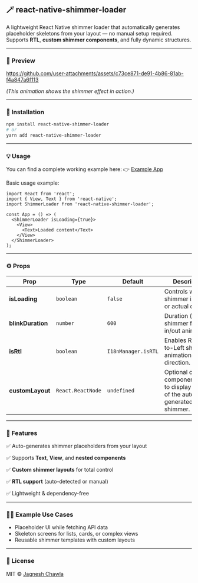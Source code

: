 
## 🪄 react-native-shimmer-loader

A lightweight React Native shimmer loader that automatically generates placeholder skeletons from your layout — no manual setup required.
Supports **RTL**, **custom shimmer components**, and fully dynamic structures.

---

### 📸 Preview




https://github.com/user-attachments/assets/c73ce871-de91-4b86-81ab-f4a847a6f113



*(This animation shows the shimmer effect in action.)*

---

### 🚀 Installation

```bash
npm install react-native-shimmer-loader
# or
yarn add react-native-shimmer-loader
```

---

### 💡 Usage

You can find a complete working example here:
👉 [Example App](https://github.com/jagnesh/react-native-shimmer-loader/tree/main/example)

Basic usage example:

```tsx
import React from 'react';
import { View, Text } from 'react-native';
import ShimmerLoader from 'react-native-shimmer-loader';

const App = () => (
  <ShimmerLoader isLoading={true}>
    <View>
      <Text>Loaded content</Text>
    </View>
  </ShimmerLoader>
);
```

---

### ⚙️ Props

| Prop              | Type              | Default             | Description                                                                        |
| ----------------- | ----------------- | ------------------- | ---------------------------------------------------------------------------------- |
| **isLoading**     | `boolean`         | `false`             | Controls whether shimmer is shown or actual children.                              |
| **blinkDuration** | `number`          | `600`               | Duration (ms) of shimmer fade in/out animation.                                    |
| **isRtl**         | `boolean`         | `I18nManager.isRTL` | Enables Right-to-Left shimmer animation direction.                                 |
| **customLayout**  | `React.ReactNode` | `undefined`         | Optional custom component/layout to display instead of the auto-generated shimmer. |

---

### 🧱 Features

✅ Auto-generates shimmer placeholders from your layout

✅ Supports **Text**, **View**, and **nested components**

✅ **Custom shimmer layouts** for total control

✅ **RTL support** (auto-detected or manual)

✅ Lightweight & dependency-free

---

### 🧑‍💻 Example Use Cases

* Placeholder UI while fetching API data
* Skeleton screens for lists, cards, or complex views
* Reusable shimmer templates with custom layouts

---

### 🧩 License

MIT © [Jagnesh Chawla](https://github.com/jagnesh)


